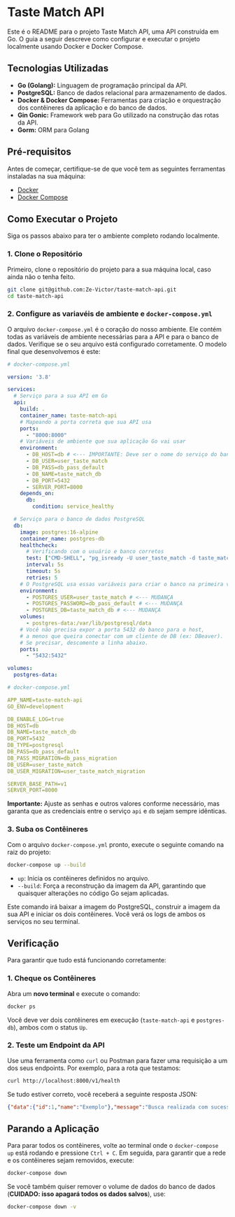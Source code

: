 # Taste Match API

Este é o README para o projeto Taste Match API, uma API construída em Go. O guia a seguir descreve como configurar e executar o projeto localmente usando Docker e Docker Compose.

## Tecnologias Utilizadas

  * **Go (Golang):** Linguagem de programação principal da API.
  * **PostgreSQL:** Banco de dados relacional para armazenamento de dados.
  * **Docker & Docker Compose:** Ferramentas para criação e orquestração dos contêineres da aplicação e do banco de dados.
  * **Gin Gonic:** Framework web para Go utilizado na construção das rotas da API.
  * **Gorm:** ORM para Golang

## Pré-requisitos

Antes de começar, certifique-se de que você tem as seguintes ferramentas instaladas na sua máquina:

  * [Docker](https://docs.docker.com/get-docker/)
  * [Docker Compose](https://docs.docker.com/compose/install/)

## Como Executar o Projeto

Siga os passos abaixo para ter o ambiente completo rodando localmente.

### 1\. Clone o Repositório

Primeiro, clone o repositório do projeto para a sua máquina local, caso ainda não o tenha feito.

```bash
git clone git@github.com:Ze-Victor/taste-match-api.git
cd taste-match-api
```

### 2\. Configure as variavéis de ambiente e `docker-compose.yml`

O arquivo `docker-compose.yml` é o coração do nosso ambiente. Ele contém todas as variáveis de ambiente necessárias para a API e para o banco de dados. Verifique se o seu arquivo está configurado corretamente. O modelo final que desenvolvemos é este:

```yaml
# docker-compose.yml

version: '3.8'

services:
  # Serviço para a sua API em Go
  api:
    build: .
    container_name: taste-match-api
    # Mapeando a porta correta que sua API usa
    ports:
      - "8000:8000"
    # Variáveis de ambiente que sua aplicação Go vai usar
    environment:
      - DB_HOST=db # <--- IMPORTANTE: Deve ser o nome do serviço do banco
      - DB_USER=user_taste_match
      - DB_PASS=db_pass_default
      - DB_NAME=taste_match_db
      - DB_PORT=5432
      - SERVER_PORT=8000
    depends_on:
      db:
        condition: service_healthy

  # Serviço para o banco de dados PostgreSQL
  db:
    image: postgres:16-alpine
    container_name: postgres-db
    healthcheck:
      # Verificando com o usuário e banco corretos
      test: ["CMD-SHELL", "pg_isready -U user_taste_match -d taste_match_db"] # <--- MUDANÇA
      interval: 5s
      timeout: 5s
      retries: 5
    # O PostgreSQL usa essas variáveis para criar o banco na primeira vez. Elas PRECISAM ser iguais às da sua API.
    environment:
      - POSTGRES_USER=user_taste_match # <--- MUDANÇA
      - POSTGRES_PASSWORD=db_pass_default # <--- MUDANÇA
      - POSTGRES_DB=taste_match_db # <--- MUDANÇA
    volumes:
      - postgres-data:/var/lib/postgresql/data
    # Você não precisa expor a porta 5432 do banco para o host,
    # a menos que queira conectar com um cliente de DB (ex: DBeaver).
    # Se precisar, descomente a linha abaixo.
    ports:
      - "5432:5432"

volumes:
  postgres-data:
```

```yaml
# docker-compose.yml

APP_NAME=taste-match-api
GO_ENV=development

DB_ENABLE_LOG=true
DB_HOST=db
DB_NAME=taste_match_db
DB_PORT=5432
DB_TYPE=postgresql
DB_PASS=db_pass_default
DB_PASS_MIGRATION=db_pass_migration
DB_USER=user_taste_match
DB_USER_MIGRATION=user_taste_match_migration

SERVER_BASE_PATH=v1
SERVER_PORT=8000
```

**Importante:** Ajuste as senhas e outros valores conforme necessário, mas garanta que as credenciais entre o serviço `api` e `db` sejam sempre idênticas.

### 3\. Suba os Contêineres

Com o arquivo `docker-compose.yml` pronto, execute o seguinte comando na raiz do projeto:

```bash
docker-compose up --build
```

  * `up`: Inicia os contêineres definidos no arquivo.
  * `--build`: Força a reconstrução da imagem da API, garantindo que quaisquer alterações no código Go sejam aplicadas.

Este comando irá baixar a imagem do PostgreSQL, construir a imagem da sua API e iniciar os dois contêineres. Você verá os logs de ambos os serviços no seu terminal.

## Verificação

Para garantir que tudo está funcionando corretamente:

### 1\. Cheque os Contêineres

Abra um **novo terminal** e execute o comando:

```bash
docker ps
```

Você deve ver dois contêineres em execução (`taste-match-api` e `postgres-db`), ambos com o status `Up`.

### 2\. Teste um Endpoint da API

Use uma ferramenta como `curl` ou Postman para fazer uma requisição a um dos seus endpoints. Por exemplo, para a rota que testamos:

```bash
curl http://localhost:8000/v1/health
```

Se tudo estiver correto, você receberá a seguinte resposta JSON:

```json
{"data":{"id":1,"name":"Exemplo"},"message":"Busca realizada com sucesso!"}
```

## Parando a Aplicação

Para parar todos os contêineres, volte ao terminal onde o `docker-compose up` está rodando e pressione `Ctrl + C`. Em seguida, para garantir que a rede e os contêineres sejam removidos, execute:

```bash
docker-compose down
```

Se você também quiser remover o volume de dados do banco de dados (**CUIDADO: isso apagará todos os dados salvos**), use:

```bash
docker-compose down -v
```


